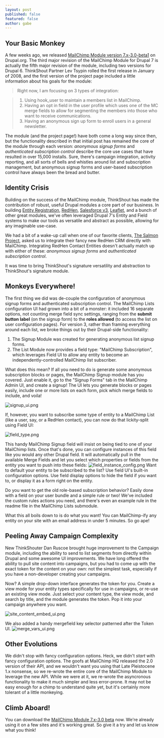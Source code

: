 ```yaml
---
layout: post
published: false
featured: false
author: gabe
---
```


## Your Basic Monkey

A few weeks ago, we released [MailChimp Module version 7.x-3.0-beta1](https://drupal.org/node/2260305) on Drupal.org. The third major revision of the MailChimp Module for Drupal 7 is actually the fifth major revision of the module, including two versions for Drupal 6. ThinkShout Partner Lev Tsypin rolled the first release in January of 2008, and the first version of the project page included a little information about his goals for the module:
> Right now, I am focusing on 3 types of integration:

> 1. Using hook_user to maintain a members list in MailChimp.
> 2. Having an opt in field in the user profile which uses one of the MC merge fields to allow for segmenting the members into those who want to receive communications.
> 3. Having an anonymous sign up form to enroll users in a general newsletter.

The module (and the project page!) have both come a long way since then, but the functionality described in that initial post has remained the core of the module through each version: _anonymous signup forms_ and _authenticated subscription control_ describe the core use cases that have resulted in over 15,000 installs. Sure, there's campaign integration, activity reporting, and all sorts of bells and whistles around list and subscription management, but anonymous signup forms and user-based subscription control have always been the bread and butter.

## Identity Crisis

Building on the success of the MailChimp module, ThinkShout has made the contribution of robust, useful Drupal modules a core part of our business. In building [Entity Registration](https://drupal.org/project/registration), [RedHen](https://drupal.org/project/redhen), [Salesforce v3](https://drupal.org/project/salesforce), [Leaflet](https://drupal.org/project/leaflet), and a bunch of other great modules, we've often leveraged Drupal 7's Entity and Field systems to make our tools as versatile and abstract as possible, allowing for any imaginable use-case.

We had a bit of a wake-up call when one of our favorite clients, [The Salmon Project](http://www.salmonlove.com/), asked us to integrate their fancy new RedHen CRM directly with MailChimp. Integrating RedHen Contact Entities doesn't actually match up with either of these: _anonymous signup forms_ and _authenticated subscription control_.

It was time to bring ThinkShout's signature versatility and abstraction to ThinkShout's signature module.

## Monkeys Everywhere!

The first thing we did was de-couple the configuration of anonymous signup forms and authenticated subscription control. The MailChimp Lists configuration UI had grown into a bit of a monster: it included 16 separate options, not counting merge field sync settings, ranging from the **submit button label** (on the signup form) to the **roles allowed** (to access the list on user configuration pages). For version 3, rather than framing everything around each list, we broke things out by their Drupal-side functionality:

1. The Signup Module was created for generating anonymous list signup forms.
2. The List Module now provides a field type: "MailChimp Subscription", which leverages Field UI to allow any entity to become an independently-controlled MailChimp list subscriber.

What does this mean? If all you need to do is generate some anonymous subscription blocks or pages, the MailChimp Signup module has you covered. Just enable it, go to the "Signup Forms" tab in the MailChimp Admin UI, and create a signup! The UI lets you generate blocks or pages easily, include one or more lists on each form, pick which merge fields to include, and voila!

![signup_ui.png](/assets/images/blog/signup_ui.png)


If, however, you want to subscribe some type of entity to a MailChimp List (like a user, say, or a RedHen contact), you can now do that lickity-split using Field UI:


![field_type.png](/assets/images/blog/field_type.png)


This handy MailChimp Signup field will insist on being tied to one of your MailChimp lists. Once that's done, you can configure instances of this field like you would any other Drupal field. It will automatically pull in the available Merge Fields and let you select which properties or fields from the entity you want to push into these fields:
![field_instance_config.png](/assets/images/blog/field_instance_config.png)
Want to default your entity to be subscribed to the list? Use field UI's built-in configuration options. Use field display options to hide the field if you want to, or display it as a form right on the entity.

Do you want to get the old role-based subscription behavior? Easily done with a field on your user bundle and a simple rule or two! We've included the custom rules actions you need, and there's even an example rule in the readme file in the MailChimp Lists submodule.

What this all boils down to is do what you want! You can MailChimp-ify any entity on your site with an email address in under 5 minutes. So go ape!

## Peeling Away Campaign Complexity

New ThinkShouter Dan Ruscoe brought huge improvement to the Campaign module, including the ability to send to list segments from directly within Drupal and some awesome UI improvements. We have long offered the ability to pull site content into campaigns, but you had to come up with the exact token for the content on your own: not the simplest task, especially if you have a non-developer creating your campaigns.

Now? A simple drop-down interface generates the token for you. Create a view mode for your entity types specifically for use in campaigns, or re-use an existing view mode. Just select your content type, the view mode, and search by title, and the module generates the token. Pop it into your campaign anywhere you want.


![site_content_embed_ui.png](/assets/images/blog/site_content_embed_ui.png)

We also added a handy mergefield key selector patterned after the Token UI.
![merge_vars_ui.png](/assets/images/blog/merge_vars_ui.png)

## Other Evolutions

We didn't stop with fancy configuration options. Heck, we didn't _start_ with fancy configuration options. The goofs at MailChimp HQ released the 2.0 version of their API, and we wouldn't want you using that Late Pleistocene 1.x nonsense, so we re-wrote the entire core of the MailChimp Module to leverage the new API. While we were at it, we re-wrote the asyncronous functionality to make it much simpler and less error-prone. It may not be easy enough for a chimp to understand quite yet, but it's certainly more tolerant of a little monkeying.

## Climb Aboard!

You can download the [MailChimp Module 7.x-3.0 beta](https://drupal.org/project/mailchimp) now. We're already using it on a few sites and it's working great. So give it a try and let us know what you think!
